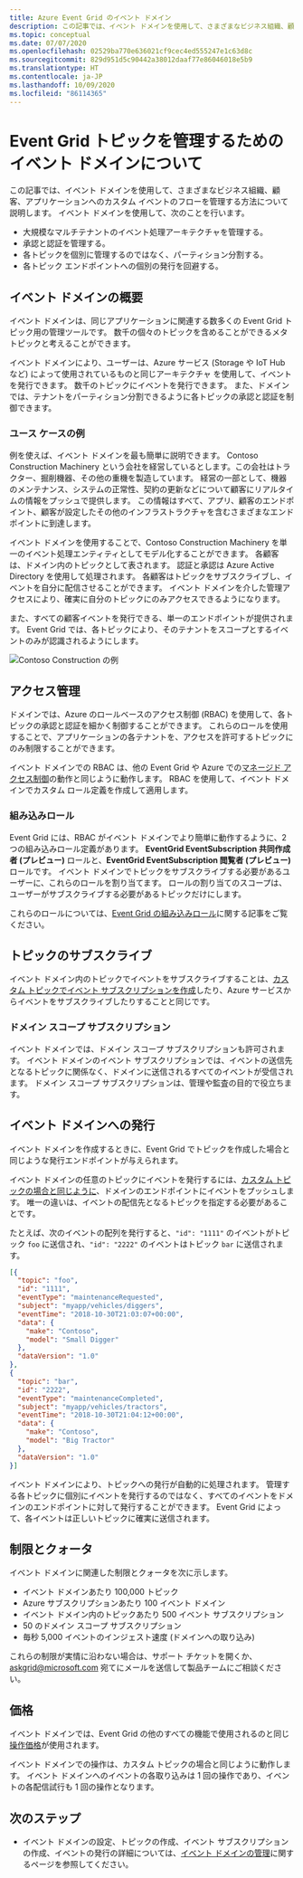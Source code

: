 ```yaml
---
title: Azure Event Grid のイベント ドメイン
description: この記事では、イベント ドメインを使用して、さまざまなビジネス組織、顧客、アプリケーションへのカスタム イベントのフローを管理する方法について説明します。
ms.topic: conceptual
ms.date: 07/07/2020
ms.openlocfilehash: 02529ba770e636021cf9cec4ed555247e1c63d8c
ms.sourcegitcommit: 829d951d5c90442a38012daaf77e86046018e5b9
ms.translationtype: HT
ms.contentlocale: ja-JP
ms.lasthandoff: 10/09/2020
ms.locfileid: "86114365"
---
```

# <a name="understand-event-domains-for-managing-event-grid-topics"></a>Event Grid トピックを管理するためのイベント ドメインについて

この記事では、イベント ドメインを使用して、さまざまなビジネス組織、顧客、アプリケーションへのカスタム イベントのフローを管理する方法について説明します。 イベント ドメインを使用して、次のことを行います。

* 大規模なマルチテナントのイベント処理アーキテクチャを管理する。
* 承認と認証を管理する。
* 各トピックを個別に管理するのではなく、パーティション分割する。
* 各トピック エンドポイントへの個別の発行を回避する。

## <a name="event-domain-overview"></a>イベント ドメインの概要

イベント ドメインは、同じアプリケーションに関連する数多くの Event Grid トピック用の管理ツールです。 数千の個々のトピックを含めることができるメタ トピックと考えることができます。

イベント ドメインにより、ユーザーは、Azure サービス (Storage や IoT Hub など) によって使用されているものと同じアーキテクチャ を使用して、イベントを発行できます。 数千のトピックにイベントを発行できます。 また、ドメインでは、テナントをパーティション分割できるように各トピックの承認と認証を制御できます。

### <a name="example-use-case"></a>ユース ケースの例

例を使えば、イベント ドメインを最も簡単に説明できます。 Contoso Construction Machinery という会社を経営しているとします。この会社はトラクター、掘削機器、その他の重機を製造しています。 経営の一部として、機器のメンテナンス、システムの正常性、契約の更新などについて顧客にリアルタイムの情報をプッシュで提供します。 この情報はすべて、アプリ、顧客のエンドポイント、顧客が設定したその他のインフラストラクチャを含むさまざまなエンドポイントに到達します。

イベント ドメインを使用することで、Contoso Construction Machinery を単一のイベント処理エンティティとしてモデル化することができます。 各顧客は、ドメイン内のトピックとして表されます。 認証と承認は Azure Active Directory を使用して処理されます。 各顧客はトピックをサブスクライブし、イベントを自分に配信させることができます。 イベント ドメインを介した管理アクセスにより、確実に自分のトピックにのみアクセスできるようになります。

また、すべての顧客イベントを発行できる、単一のエンドポイントが提供されます。 Event Grid では、各トピックにより、そのテナントをスコープとするイベントのみが認識されるようにします。

![Contoso Construction の例](./media/event-domains/contoso-construction-example.png)

## <a name="access-management"></a>アクセス管理

ドメインでは、Azure のロールベースのアクセス制御 (RBAC) を使用して、各トピックの承認と認証を細かく制御することができます。 これらのロールを使用することで、アプリケーションの各テナントを、アクセスを許可するトピックにのみ制限することができます。

イベント ドメインでの RBAC は、他の Event Grid や Azure での[マネージド アクセス制御](security-authorization.md)の動作と同じように動作します。 RBAC を使用して、イベント ドメインでカスタム ロール定義を作成して適用します。

### <a name="built-in-roles"></a>組み込みロール

Event Grid には、RBAC がイベント ドメインでより簡単に動作するように、2 つの組み込みロール定義があります。 **EventGrid EventSubscription 共同作成者 (プレビュー)** ロールと、**EventGrid EventSubscription 閲覧者 (プレビュー)** ロールです。 イベント ドメインでトピックをサブスクライブする必要があるユーザーに、これらのロールを割り当てます。 ロールの割り当てのスコープは、ユーザーがサブスクライブする必要があるトピックだけにします。

これらのロールについては、[Event Grid の組み込みロール](security-authorization.md#built-in-roles)に関する記事をご覧ください。

## <a name="subscribing-to-topics"></a>トピックのサブスクライブ

イベント ドメイン内のトピックでイベントをサブスクライブすることは、[カスタム トピックでイベント サブスクリプションを作成](./custom-event-quickstart.md)したり、Azure サービスからイベントをサブスクライブしたりすることと同じです。

### <a name="domain-scope-subscriptions"></a>ドメイン スコープ サブスクリプション

イベント ドメインでは、ドメイン スコープ サブスクリプションも許可されます。 イベント ドメインのイベント サブスクリプションでは、イベントの送信先となるトピックに関係なく、ドメインに送信されるすべてのイベントが受信されます。 ドメイン スコープ サブスクリプションは、管理や監査の目的で役立ちます。

## <a name="publishing-to-an-event-domain"></a>イベント ドメインへの発行

イベント ドメインを作成するときに、Event Grid でトピックを作成した場合と同じような発行エンドポイントが与えられます。 

イベント ドメインの任意のトピックにイベントを発行するには、[カスタム トピックの場合と同じように](./post-to-custom-topic.md)、ドメインのエンドポイントにイベントをプッシュします。 唯一の違いは、イベントの配信先となるトピックを指定する必要があることです。

たとえば、次のイベントの配列を発行すると、`"id": "1111"` のイベントがトピック `foo` に送信され、`"id": "2222"` のイベントはトピック `bar` に送信されます。

```json
[{
  "topic": "foo",
  "id": "1111",
  "eventType": "maintenanceRequested",
  "subject": "myapp/vehicles/diggers",
  "eventTime": "2018-10-30T21:03:07+00:00",
  "data": {
    "make": "Contoso",
    "model": "Small Digger"
  },
  "dataVersion": "1.0"
},
{
  "topic": "bar",
  "id": "2222",
  "eventType": "maintenanceCompleted",
  "subject": "myapp/vehicles/tractors",
  "eventTime": "2018-10-30T21:04:12+00:00",
  "data": {
    "make": "Contoso",
    "model": "Big Tractor"
  },
  "dataVersion": "1.0"
}]
```

イベント ドメインにより、トピックへの発行が自動的に処理されます。 管理する各トピックに個別にイベントを発行するのではなく、すべてのイベントをドメインのエンドポイントに対して発行することができます。 Event Grid によって、各イベントは正しいトピックに確実に送信されます。

## <a name="limits-and-quotas"></a>制限とクォータ
イベント ドメインに関連した制限とクォータを次に示します。

- イベント ドメインあたり 100,000 トピック 
- Azure サブスクリプションあたり 100 イベント ドメイン 
- イベント ドメイン内のトピックあたり 500 イベント サブスクリプション
- 50 のドメイン スコープ サブスクリプション 
- 毎秒 5,000 イベントのインジェスト速度 (ドメインへの取り込み)

これらの制限が実情に沿わない場合は、サポート チケットを開くか、[askgrid@microsoft.com](mailto:askgrid@microsoft.com) 宛てにメールを送信して製品チームにご相談ください。 

## <a name="pricing"></a>価格
イベント ドメインでは、Event Grid の他のすべての機能で使用されるのと同じ[操作価格](https://azure.microsoft.com/pricing/details/event-grid/)が使用されます。

イベント ドメインでの操作は、カスタム トピックの場合と同じように動作します。 イベント ドメインへのイベントの各取り込みは 1 回の操作であり、イベントの各配信試行も 1 回の操作となります。

## <a name="next-steps"></a>次のステップ

* イベント ドメインの設定、トピックの作成、イベント サブスクリプションの作成、イベントの発行の詳細については、[イベント ドメインの管理](./how-to-event-domains.md)に関するページを参照してください。
